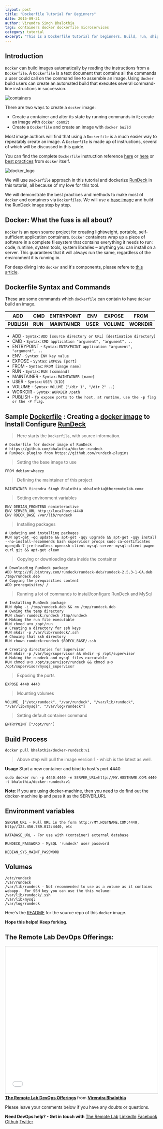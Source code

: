 ```yaml
---
layout: post
title: "Dockerfile Tutorial for Beginners"
date: 2015-09-31
author: Virendra Singh Bhalothia
tags: containers docker dockerfile microservices
category: tutorial
excerpt: "This is a Dockerfile tutorial for beginners. Build, run, ship containers in less than 30 minutes."
---
```



## Introduction

`Docker` can build images automatically by reading the instructions from a `Dockerfile`. A `Dockerfile` is a text document that contains all the commands a user could call on the command line to assemble an image. Using `docker` build users can create an automated build that executes several command-line instructions in succession.


![containers][15]


There are two ways to create a `docker` image:

- Create a container and alter its state by running commands in it; create an image with `docker commit`
- Create a `Dockerfile` and create an image with `docker build`

Most image authors will find that using a `Dockerfile` is a much easier way to repeatably create an image. A `Dockerfile` is made up of instructions, several of which will be discussed in this guide.

You can find the complete `Dockerfile` instruction reference [here][7] or [here][13] or [best practices][9] from `docker` itself.


![docker_logo][16]


We will use `Dockerfile` approach in this tutorial and dockerize [RunDeck][6] in this tutorial, all because of my love for this tool.  

We will demonstrate the best practices and methods to make most of `docker` and containers via `Dockerfiles`. We will use a [base image][8] and build the RunDeck image step by step.


## Docker: What the fuss is all about?

`Docker` is an open source project for creating lightweight, portable, self-sufficient application containers. `Docker` containers wrap up a piece of software in a complete filesystem that contains everything it needs to run: code, runtime, system tools, system libraries – anything you can install on a server. This guarantees that it will always run the same, regardless of the environment it is running in.

For deep diving into `docker` and it's components, please refere to [this article][10].


## Dockerfile Syntax and Commands

These are some commands which `dockerfile` can contain to have `docker` build an image.



| ADD         | CMD     | ENTRYPOINT     | ENV      | EXPOSE     | FROM        |
|-------------|---------|----------------|----------|------------|-------------|
| **PUBLISH** | **RUN** | **MAINTAINER** | **USER** | **VOLUME** | **WORKDIR** |



- ADD - `Syntax`: `ADD [source directory or URL] [destination directory]`
- CMD - `Syntax`: `CMD application "argument", "argument", ..`
- ENTRYPOINT - `Syntax`: `ENTRYPOINT application "argument", "argument", ..`
- ENV - `Syntax`: `ENV key value`
- EXPOSE - `Syntax`: `EXPOSE [port]`
- FROM - `Syntax`: `FROM [image name]`
- RUN - `Syntax`: `RUN [command]`
- MAINTAINER - `Syntax`: `MAINTAINER [name]`
- USER - `Syntax`: `USER [UID]`
- VOLUME - `Syntax`: `VOLUME ["/dir_1", "/dir_2" ..]`
- WORKDIR - `Syntax`: `WORKDIR /path`
- PUBLISH - `To expose ports to the host, at runtime, use the -p flag or the -P flag.`

## Sample [Dockerfile][11] : Creating a [docker image][12] to Install Configure [RunDeck][6]

> Here starts the `Dockerfile`, with source information.


```
# Dockerfile for docker image of RunDeck
# https://github.com/bhalothia/docker-rundeck
# RunDeck plugins from https://github.com/rundeck-plugins
```

> Setting the base image to use

`FROM debian:wheezy`

> Defining the maintainer of this project

```MAINTAINER Virendra Singh Bhalothia <bhalothia@theremotelab.com>```

> Setting environment variables

```
ENV DEBIAN_FRONTEND noninteractive
ENV SERVER_URL http://localhost:4440
ENV RDECK_BASE /var/lib/rundeck
```
> Installing packages

```
# Updating and installing packages
RUN apt-get -qq update && apt-get -qqy upgrade && apt-get -qqy install --no-install-recommends bash supervisor procps sudo ca-certificates openjdk-7-jre-headless openssh-client mysql-server mysql-client pwgen curl git && apt-get clean
```
> Copying or downloading data inside the container

```
# Downloading RunDeck package
ADD http://dl.bintray.com/rundeck/rundeck-deb/rundeck-2.5.3-1-GA.deb /tmp/rundeck.deb
# Copying the prequisities content
ADD prerequisites/ /
```
> Running a lot of commands to install/configure RunDeck and MySql

```
# Installing RunDeck package
RUN dpkg -i /tmp/rundeck.deb && rm /tmp/rundeck.deb
# Owning the temp directory
RUN chown rundeck:rundeck /tmp/rundeck
# Making the run file executable
RUN chmod u+x /opt/run
# Creating a directory for ssh keys
RUN mkdir -p /var/lib/rundeck/.ssh
# Chowing that ssh directory
RUN chown rundeck:rundeck $RDECK_BASE/.ssh

# Creating directories for Supervisor
RUN mkdir -p /var/log/supervisor && mkdir -p /opt/supervisor
# Making the rundeck and mysql files executable
RUN chmod u+x /opt/supervisor/rundeck && chmod u+x /opt/supervisor/mysql_supervisor
```
> Exposing the ports

`EXPOSE 4440 4443`

> Mounting volumes

`VOLUME  ["/etc/rundeck", "/var/rundeck", "/var/lib/rundeck", "/var/lib/mysql", "/var/log/rundeck"]`

> Setting default container command

`ENTRYPOINT ["/opt/run"]`



## Build Process

`docker pull bhalothia/docker-rundeck:v1`

> Above step will pull the image version 1 - which is the latest as well.


__Usage__
Start a new container and bind to host's port 4440


`sudo docker run -p 4440:4440 -e SERVER_URL=http://MY.HOSTNAME.COM:4440 -t bhalothia/docker-rundeck:v1`


**Note**: If you are using docker-machine, then you need to do find out the docker-machine ip and pass it as the SERVER_URL


## Environment variables

```
SERVER_URL - Full URL in the form http://MY.HOSTNAME.COM:4440, http//123.456.789.012:4440, etc

DATABASE_URL - For use with (container) external database

RUNDECK_PASSWORD - MySQL 'rundeck' user password

DEBIAN_SYS_MAINT_PASSWORD
```

## Volumes

```
/etc/rundeck
/var/rundeck
/var/lib/rundeck - Not recommended to use as a volume as it contains webapp.  For SSH key you can use the this volume: /var/lib/rundeck/.ssh
/var/lib/mysql
/var/log/rundeck
```

Here's the [README][14] for the source repo of this `docker` image.


**Hope this helps! Keep forking.**

## The Remote Lab DevOps Offerings:
<iframe src="//www.slideshare.net/slideshow/embed_code/key/h9h9GNjX5Gncpi" width="595" height="485" frameborder="0" marginwidth="0" marginheight="0" scrolling="no" style="border:1px solid #CCC; border-width:1px; margin-bottom:5px; max-width: 100%;" allowfullscreen> </iframe> <div style="margin-bottom:5px"> <strong> <a href="//www.slideshare.net/bhalothia/the-remote-lab-devops-offerings" title="The Remote Lab DevOps Offerings" target="_blank">The Remote Lab DevOps Offerings</a> </strong> from <strong><a href="//www.slideshare.net/bhalothia" target="_blank">Virendra Bhalothia</a></strong> </div>

Please leave your comments below if you have any doubts or questions.

**Need DevOps help? - Get in touch with** [The Remote Lab][1]
[LinkedIn][2] [Facebook][3] [Github][4] [Twitter][5]


  [1]: http://theremotelab.com
  [2]: https://www.linkedin.com/company/the-remote-lab
  [3]: https://www.facebook.com/TheRemoteLab
  [4]: https://github.com/TheRemoteLab
  [5]: https://twitter.com/TheRemoteLab
  [6]: https://rundeck.org
  [7]: http://www.projectatomic.io/docs/docker-building-images/
  [8]: https://hub.docker.com/r/library/debian/
  [9]: https://docs.docker.com/articles/dockerfile_best-practices/
  [10]: https://www.digitalocean.com/community/tutorials/how-to-install-and-use-docker-getting-started
  [11]: https://github.com/TheRemoteLab/docker-rundeck/blob/master/Dockerfile
  [12]: https://hub.docker.com/r/bhalothia/docker-rundeck/
  [13]: http://crosbymichael.com/dockerfile-best-practices.html
  [14]: https://github.com/TheRemoteLab/docker-rundeck/blob/master/README.md
  [15]: http://i.giphy.com/OP7kIfBat5sGY.gif
  [16]: https://d21ii91i3y6o6h.cloudfront.net/gallery_images/from_proof/1026/large/1396373089/docker.png
